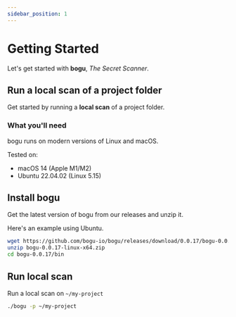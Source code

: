 ```yaml
---
sidebar_position: 1
---
```


# Getting Started

Let's get started with **bogu**, _The Secret Scanner_.

## Run a local scan of a project folder

Get started by running a **local scan** of a project folder.

### What you'll need

bogu runs on modern versions of Linux and macOS.

Tested on:

- macOS 14 (Apple M1/M2)
- Ubuntu 22.04.02 (Linux 5.15)

## Install bogu

Get the latest version of bogu from our releases and unzip it.

Here's an example using Ubuntu.

```bash
wget https://github.com/bogu-io/bogu/releases/download/0.0.17/bogu-0.0.17-linux-x64.zip
unzip bogu-0.0.17-linux-x64.zip
cd bogu-0.0.17/bin
```

## Run local scan

Run a local scan on `~/my-project`

```bash
./bogu -p ~/my-project
```

